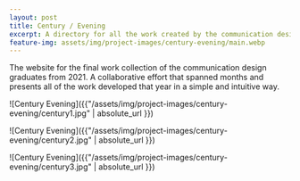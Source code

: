 ```yaml
---
layout: post
title: Century / Evening
excerpt: A directory for all the work created by the communication design class of 2018/2021
feature-img: assets/img/project-images/century-evening/main.webp
---
```


The website for the final work collection of the communication design graduates from 2021. A collaborative effort that spanned months and presents all of the work developed that year in a simple and intuitive way.

![Century Evening]({{"/assets/img/project-images/century-evening/century1.jpg" | absolute_url }})

![Century Evening]({{"/assets/img/project-images/century-evening/century2.jpg" | absolute_url }})

![Century Evening]({{"/assets/img/project-images/century-evening/century3.jpg" | absolute_url }})
